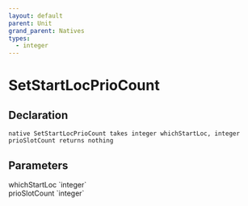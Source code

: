 ```yaml
---
layout: default
parent: Unit
grand_parent: Natives
types:
  - integer
---
```


# SetStartLocPrioCount

## Declaration

```
native SetStartLocPrioCount takes integer whichStartLoc, integer prioSlotCount returns nothing
```

## Parameters
<dl>
  <dt>whichStartLoc `integer`</dt>
  <dd></dd>

  <dt>prioSlotCount `integer`</dt>
  <dd></dd>
</dl>